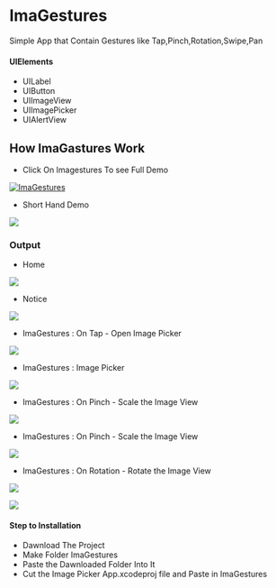 # ImaGestures
 Simple App that Contain Gestures like Tap,Pinch,Rotation,Swipe,Pan




#### UIElements
 
 - UILabel
 - UIButton
 - UIImageView
 - UIImagePicker
 - UIAlertView
 
 ## How ImaGastures Work
 
 - Click On Imagestures To see Full Demo
 
 [![ImaGestures](https://img.youtube.com/vi/jkzSJxhhHO4)](https://www.youtube.com/watch?v=jkzSJxhhHO4)

 - Short Hand Demo
 
 ![](ImaGestures/output/ImaGesture.gif)
 
 ### Output
 
  - Home

![](ImaGestures/output/1.png)

 - Notice

![](ImaGestures/output/2.png)

 - ImaGestures : On Tap - Open Image Picker

![](ImaGestures/output/3.png)

 - ImaGestures : Image Picker

![](ImaGestures/output/4.png)

 - ImaGestures : On Pinch - Scale the Image View

![](ImaGestures/output/5.png)

- ImaGestures : On Pinch - Scale the Image View

![](ImaGestures/output/6.png)

- ImaGestures : On Rotation - Rotate the Image View

![](ImaGestures/output/7.png)

![](ImaGestures/output/8.png)

#### Step to Installation
 
 - Dawnload The Project
 - Make Folder ImaGestures
 - Paste the Dawnloaded Folder Into It
 - Cut the Image Picker App.xcodeproj file and Paste in ImaGestures
 

